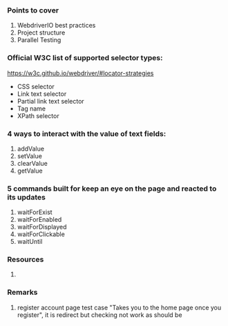 ### Points to cover

1. WebdriverIO best practices
2. Project structure
3. Parallel Testing

### Official W3C list of supported selector types:

https://w3c.github.io/webdriver/#locator-strategies

- CSS selector
- Link text selector
- Partial link text selector
- Tag name
- XPath selector

### 4 ways to interact with the value of text fields:

1. addValue
2. setValue
3. clearValue
4. getValue

### 5 commands built for keep an eye on the page and reacted to its updates

1. waitForExist
2. waitForEnabled
3. waitForDisplayed
4. waitForClickable
5. waitUntil

### Resources

1.

### Remarks

1. register account page test case "Takes you to the home page once you register", it is redirect but checking not work as should be
